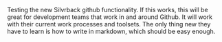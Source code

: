 Testing the new Silvrback github functionality. If this works, this will be great for development teams that work in and around Github. It will work with their current work processes and toolsets. The only thing new they have to learn is how to write in markdown, which should be easy enough.
